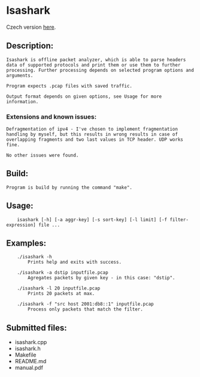 # Isashark
Czech version [here](README_CZ.md).

## Description:
    Isashark is offline packet analyzer, which is able to parse headers data of supported protocols and print them or use them to further processing. Further processing depends on selected program options and arguments.

    Program expects .pcap files with saved traffic.

    Output format depends on given options, see Usage for more information.

### Extensions and known issues:
    Defragmentation of ipv4 - I've chosen to implement fragmentation handling by myself, but this results in wrong results in case of overlapping fragments and two last values in TCP header. UDP works fine.
    
    No other issues were found.

## Build:
    Program is build by running the command "make".

## Usage:
```
    isashark [-h] [-a aggr-key] [-s sort-key] [-l limit] [-f filter-expression] file ...
```

## Examples:
```
    ./isashark -h
        Prints help and exits with success.

    ./isashark -a dstip inputfile.pcap
        Agregates packets by given key - in this case: "dstip".

    ./isashark -l 20 inputfile.pcap
        Prints 20 packets at max.

    ./isashark -f "src host 2001:db8::1" inputfile.pcap
        Process only packets that match the filter.
```

## Submitted files:
- isashark.cpp
- isashark.h
- Makefile
- README.md
- manual.pdf
